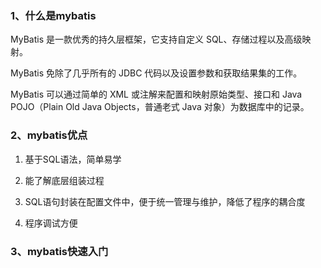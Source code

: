 ### 1、什么是mybatis 

MyBatis 是一款优秀的持久层框架，它支持自定义 SQL、存储过程以及高级映射。

MyBatis 免除了几乎所有的 JDBC 代码以及设置参数和获取结果集的工作。

MyBatis 可以通过简单的 XML 或注解来配置和映射原始类型、接口和 Java POJO（Plain Old Java Objects，普通老式 Java 对象）为数据库中的记录。

 

### 2、mybatis优点

1. 基于SQL语法，简单易学

2. 能了解底层组装过程

3. SQL语句封装在配置文件中，便于统一管理与维护，降低了程序的耦合度

4. 程序调试方便



### 3、mybatis快速入门













